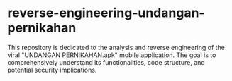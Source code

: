 # reverse-engineering-undangan-pernikahan
This repository is dedicated to the analysis and reverse engineering of the viral "UNDANGAN PERNIKAHAN.apk" mobile application. The goal is to comprehensively understand its functionalities, code structure, and potential security implications.

